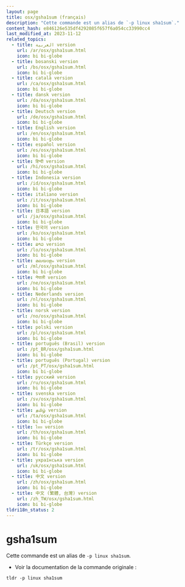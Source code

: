 ```yaml
---
layout: page
title: osx/gsha1sum (français)
description: "Cette commande est un alias de `-p linux sha1sum`."
content_hash: e846126e535df4292085f657f6a054cc33990cc4
last_modified_at: 2023-11-12
related_topics:
  - title: العربية version
    url: /ar/osx/gsha1sum.html
    icon: bi bi-globe
  - title: bosanski version
    url: /bs/osx/gsha1sum.html
    icon: bi bi-globe
  - title: català version
    url: /ca/osx/gsha1sum.html
    icon: bi bi-globe
  - title: dansk version
    url: /da/osx/gsha1sum.html
    icon: bi bi-globe
  - title: Deutsch version
    url: /de/osx/gsha1sum.html
    icon: bi bi-globe
  - title: English version
    url: /en/osx/gsha1sum.html
    icon: bi bi-globe
  - title: español version
    url: /es/osx/gsha1sum.html
    icon: bi bi-globe
  - title: हिन्दी version
    url: /hi/osx/gsha1sum.html
    icon: bi bi-globe
  - title: Indonesia version
    url: /id/osx/gsha1sum.html
    icon: bi bi-globe
  - title: italiano version
    url: /it/osx/gsha1sum.html
    icon: bi bi-globe
  - title: 日本語 version
    url: /ja/osx/gsha1sum.html
    icon: bi bi-globe
  - title: 한국어 version
    url: /ko/osx/gsha1sum.html
    icon: bi bi-globe
  - title: ລາວ version
    url: /lo/osx/gsha1sum.html
    icon: bi bi-globe
  - title: മലയാളം version
    url: /ml/osx/gsha1sum.html
    icon: bi bi-globe
  - title: नेपाली version
    url: /ne/osx/gsha1sum.html
    icon: bi bi-globe
  - title: Nederlands version
    url: /nl/osx/gsha1sum.html
    icon: bi bi-globe
  - title: norsk version
    url: /no/osx/gsha1sum.html
    icon: bi bi-globe
  - title: polski version
    url: /pl/osx/gsha1sum.html
    icon: bi bi-globe
  - title: português (Brasil) version
    url: /pt_BR/osx/gsha1sum.html
    icon: bi bi-globe
  - title: português (Portugal) version
    url: /pt_PT/osx/gsha1sum.html
    icon: bi bi-globe
  - title: русский version
    url: /ru/osx/gsha1sum.html
    icon: bi bi-globe
  - title: svenska version
    url: /sv/osx/gsha1sum.html
    icon: bi bi-globe
  - title: தமிழ் version
    url: /ta/osx/gsha1sum.html
    icon: bi bi-globe
  - title: ไทย version
    url: /th/osx/gsha1sum.html
    icon: bi bi-globe
  - title: Türkçe version
    url: /tr/osx/gsha1sum.html
    icon: bi bi-globe
  - title: українська version
    url: /uk/osx/gsha1sum.html
    icon: bi bi-globe
  - title: 中文 version
    url: /zh/osx/gsha1sum.html
    icon: bi bi-globe
  - title: 中文 (繁體, 台灣) version
    url: /zh_TW/osx/gsha1sum.html
    icon: bi bi-globe
tldri18n_status: 2
---
```

# gsha1sum

Cette commande est un alias de `-p linux sha1sum`.

- Voir la documentation de la commande originale :

`tldr -p linux sha1sum`
